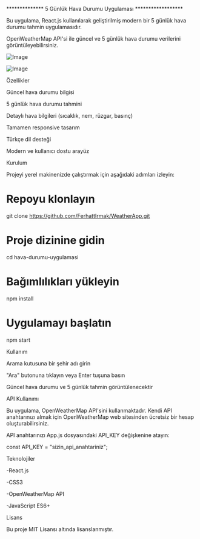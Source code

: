 **************  5 Günlük Hava Durumu Uygulaması   ******************


Bu uygulama, React.js kullanılarak geliştirilmiş modern bir 5 günlük hava durumu tahmin uygulamasıdır.


OpenWeatherMap API'si ile güncel ve 5 günlük hava durumu verilerini görüntüleyebilirsiniz.

![Image](https://github.com/user-attachments/assets/6e1db3d5-de07-4a05-acf1-7745d97ce3e5) 


![Image](https://github.com/user-attachments/assets/f96fc08d-0ff5-472c-b6f1-5fb250713584) 

Özellikler

Güncel hava durumu bilgisi


5 günlük hava durumu tahmini


Detaylı hava bilgileri (sıcaklık, nem, rüzgar, basınç)


Tamamen responsive tasarım


Türkçe dil desteği


Modern ve kullanıcı dostu arayüz

Kurulum


Projeyi yerel makinenizde çalıştırmak için aşağıdaki adımları izleyin:

# Repoyu klonlayın


git clone https://github.com/FerhattIrmak/WeatherApp.git

# Proje dizinine gidin


cd hava-durumu-uygulamasi

# Bağımlılıkları yükleyin


npm install

# Uygulamayı başlatın


npm start

Kullanım

Arama kutusuna bir şehir adı girin


"Ara" butonuna tıklayın veya Enter tuşuna basın


Güncel hava durumu ve 5 günlük tahmin görüntülenecektir

API Kullanımı


Bu uygulama, OpenWeatherMap API'sini kullanmaktadır. Kendi API anahtarınızı almak için OpenWeatherMap web sitesinden ücretsiz bir hesap oluşturabilirsiniz.


API anahtarınızı App.js dosyasındaki API_KEY değişkenine atayın:

const API_KEY = "sizin_api_anahtariniz";

Teknolojiler

-React.js


-CSS3


-OpenWeatherMap API


-JavaScript ES6+

Lisans


Bu proje MIT Lisansı altında lisanslanmıştır.


